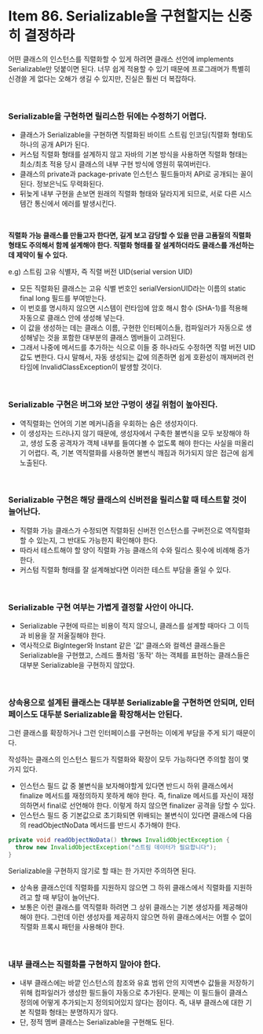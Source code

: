 # Item 86. Serializable을 구현할지는 신중히 결정하라

어떤 클래스의 인스턴스를 직렬화할 수 있게 하려면 클래스 선언에 implements Serializable만 덧붙이면 된다. 너무 쉽게 적용할 수 있기 때문에 프로그래머가 특별히 신경쓸 게 없다는 오해가 생길 수 있지만, 진실은 훨씬 더 복잡하다.

<br>

### Serializable을 구현하면 릴리스한 뒤에는 수정하기 어렵다.
- 클래스가 Serializable을 구현하면 직렬화된 바이트 스트림 인코딩(직렬화 형태)도 하나의 공개 API가 된다.
- 커스텀 직렬화 형태를 설계하지 않고 자바의 기본 방식을 사용하면 직렬화 형태는 최소/최초 적용 당시 클래스의 내부 구현 방식에 영원히 묶여버린다.
- 클래스의 private과 package-private 인스턴스 필드들마저 API로 공개되는 꼴이 된다. 정보은닉도 무력화된다.
- 뒤늦게 내부 구현을 손보면 원래의 직렬화 형태와 달라지게 되므로, 서로 다른 시스템간 통신에서 에러를 발생시킨다.

<br>

**직렬화 가능 클래스를 만들고자 한다면, 길게 보고 감당할 수 있을 만큼 고품질의 직렬화 형태도 주의해서 함께 설계해야 한다. 직렬화 형태를 잘 설계하더라도 클래스를 개선하는 데 제약이 될 수 있다.**

e.g) 스트림 고유 식별자, 즉 직렬 버전 UID(serial version UID)
- 모든 직렬화된 클래스는 고유 식별 번호인 serialVersionUID라는 이름의 static final long 필드를 부여받는다.
- 이 번호를 명시하지 않으면 시스템이 런타임에 암호 해시 함수 (SHA-1)를 적용해 자동으로 클래스 안에 생성해 넣는다.
- 이 값을 생성하는 데는 클래스 이름, 구현한 인터페이스들, 컴파일러가 자동으로 생성해넣는 것을 포함한 대부분의 클래스 멤버들이 고려된다.
- 그래서 나중에 메서드를 추가하는 식으로 이들 중 하나라도 수정하면 직렬 버전 UID 값도 변한다. 다시 말해서, 자동 생성되는 값에 의존하면 쉽게 호환성이 깨져버려 런타임에 InvalidClassException이 발생할 것이다.

<br>

### Serializable 구현은 버그와 보안 구멍이 생길 위험이 높아진다.
- 역직렬화는 언어의 기본 메커니즘을 우회하는 숨은 생성자이다.
- 이 생성자는 드러나지 않기 때문에, 생성자에서 구축한 불변식을 모두 보장해야 하고, 생성 도중 공격자가 객체 내부를 들여다볼 수 없도록 해야 한다는 사실을 떠올리기 어렵다. 즉, 기본 역직렬화를 사용하면 불변식 깨짐과 허가되지 않은 접근에 쉽게 노출된다.

<br>

### Serializable 구현은 해당 클래스의 신버전을 릴리스할 때 테스트할 것이 늘어난다.
- 직렬화 가능 클래스가 수정되면 직렬화된 신버전 인스턴스를 구버전으로 역직렬화할 수 있는지, 그 반대도 가능한지 확인해야 한다.
- 따라서 테스트해야 할 양이 직렬화 가능 클래스의 수와 릴리스 횟수에 비례해 증가한다.
- 커스텀 직렬화 형태를 잘 설계해놨다면 이러한 테스트 부담을 줄일 수 있다.

<br>

### Serializable 구현 여부는 가볍게 결정할 사안이 아니다.
- Serializable 구현에 따르는 비용이 적지 않으니, 클래스를 설계할 때마다 그 이득과 비용을 잘 저울질해야 한다.
- 역사적으로 BigInteger와 Instant 같은 '값' 클래스와 컬렉션 클래스들은 Serializable을 구현했고, 스레드 풀처럼 '동작' 하는 객체를 표현하는 클래스들은 대부분 Serializable을 구현하지 않았다.

<br>

### 상속용으로 설계된 클래스는 대부분 Serializable을 구현하면 안되며, 인터페이스도 대두분 Serializable을 확장해서는 안된다.
그런 클래스를 확장하거나 그런 인터페이스를 구현하는 이에게 부담을 주게 되기 때문이다.  

작성하는 클래스의 인스턴스 필드가 직렬화와 확장이 모두 가능하다면 주의할 점이 몇 가지 있다.
- 인스턴스 필드 값 중 불변식을 보자해야할게 있다면 반드시 하위 클래스에서 finalize 메서드를 재정의하지 못하게 해야 한다. 즉, finalize 메서드를 자신이 재정의하면서 final로 선언해야 한다. 이렇게 하지 않으면 finalizer 공격을 당할 수 있다.
- 인스턴스 필드 중 기본값으로 초기화되면 위배되는 불변식이 있다면 클래스에 다음의 readObjectNoData 메서드를 반드시 추가해야 한다.

```java
private void readObjectNoData() throws InvalidObjectException {
  throw new InvalidObjectException("스트림 데이터가 필요합니다");
}
```
Serializable을 구현하지 않기로 할 때는 한 가지만 주의하면 된다.
- 상속용 클래스인데 직렬화를 지원하지 않으면 그 하위 클래스에서 직렬화를 지원하려고 할 때 부담이 늘어난다.
- 보통은 이런 클래스를 역직렬화 하려면 그 상위 클래스는 기본 생성자를 제공해야 해야 한다. 그런데 이런 생성자를 제공하지 않으면 하위 클래스에서는 어쩔 수 없이 직렬화 프록시 패턴을 사용해야 한다.

<br>

### 내부 클래스는 직렬화를 구현하지 말아야 한다.
- 내부 클래스에는 바깥 인스턴스의 참조와 유효 범위 안의 지역변수 값들을 저장하기 위해 컴파일러가 생성한 필드들이 자동으로 추가된다. 문제는 이 필드들이 클래스 정의에 어떻게 추가되는지 정의되어있지 않다는 점이다. 즉, 내부 클래스에 대한 기본 직렬화 형태는 분명하지가 않다.
- 단, 정적 멤버 클래스는 Serializable을 구현해도 된다.